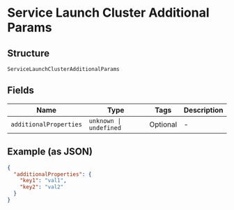 
# Service Launch Cluster Additional Params

## Structure

`ServiceLaunchClusterAdditionalParams`

## Fields

| Name | Type | Tags | Description |
|  --- | --- | --- | --- |
| `additionalProperties` | `unknown \| undefined` | Optional | - |

## Example (as JSON)

```json
{
  "additionalProperties": {
    "key1": "val1",
    "key2": "val2"
  }
}
```

